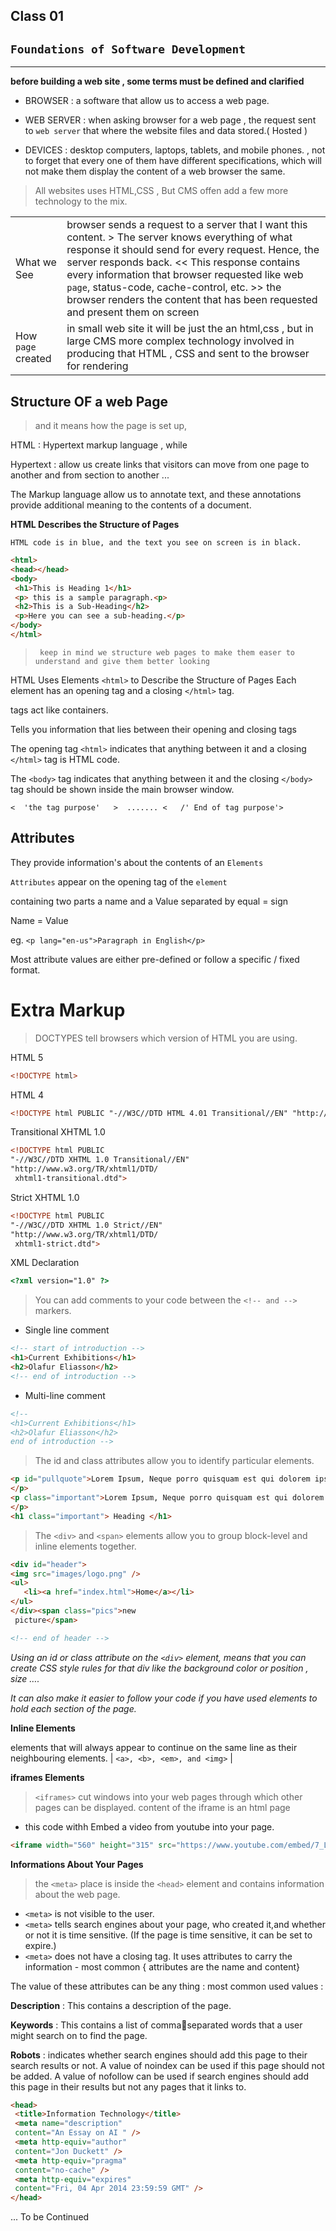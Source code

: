 ## Class 01

## **`Foundations of Software Development`**

---
**before building a web site , some terms must be defined and clarified**

- BROWSER : a software that allow us to access a web page.

- WEB SERVER : when asking browser for a web page , the request sent to `web server` that where the website files and data stored.( Hosted )

- DEVICES : desktop computers,
laptops, tablets, and mobile
phones. , not to forget that every one of them have different specifications, which will not make them display the content of a web browser the same. 


>  All websites uses HTML,CSS , But CMS offen add a few more technology to the mix.




|  |   | 
| ---            | :--        |   
|     What we See    |browser  sends a request to a server that I want this content.  > The server knows everything of what response it should send for every request. Hence, the server responds back. << This response contains every information that browser requested like web `page`, status-code, cache-control, etc. >>  the browser renders the content that has been requested and present them on screen|  
|     How `page`  created | in small web site it will be just the an html,css , but in large CMS more complex technology involved in producing that HTML , CSS and sent to the browser for rendering 


## **Structure OF a web Page**

> and it means how the page is set up, 

HTML : Hypertext markup language , while 

Hypertext : allow us create links that visitors can move from one page to another and from section to another ... 

The Markup language allow us to annotate text, and these annotations provide additional meaning to the contents of a document.


**HTML Describes
the Structure
of Pages**

`HTML code is in blue, and the text you see on screen
is in black.`

```html
<html>
<head></head>
<body>
 <h1>This is Heading 1</h1>
 <p> this is a sample paragraph.<p>
 <h2>This is a Sub-Heading</h2>
 <p>Here you can see a sub-heading.</p>
</body>
</html>
```


> ` keep in mind we structure web pages to make them easer to understand and give them better looking`

HTML Uses Elements `<html>` to Describe the Structure of Pages
Each element has an opening tag and a closing `</html>` tag.

tags act like containers.

Tells you information that lies between their opening and closing tags

The opening tag  `<html>` indicates that anything between it and a closing `</html>` tag is HTML code.

The  `<body>` tag indicates that anything between it and the closing `</body>` tag should be shown inside the main browser window.

 `<  'the tag purpose'   >  ....... <   /' End of tag purpose'> `

**Attributes**
---
They  provide  information's about the contents of an `Elements`

`Attributes` appear on the opening tag of the `element`

containing two parts   a name and a Value  separated by equal = sign 

Name  = Value

eg.  `<p lang="en-us">Paragraph in English</p>`

Most attribute values are either pre-defined or follow a specific / fixed  format.

# **Extra Markup**
> DOCTYPES tell browsers which version of HTML you
are using.

HTML 5 
```html
<!DOCTYPE html>
```

HTML 4
```html
<!DOCTYPE html PUBLIC "-//W3C//DTD HTML 4.01 Transitional//EN" "http://www.w3.org/TR/html4/loose.dtd">
```

Transitional XHTML 1.0
```html
<!DOCTYPE html PUBLIC
"-//W3C//DTD XHTML 1.0 Transitional//EN"
"http://www.w3.org/TR/xhtml1/DTD/
 xhtml1-transitional.dtd">
```

Strict XHTML 1.0
```html
<!DOCTYPE html PUBLIC
"-//W3C//DTD XHTML 1.0 Strict//EN"
"http://www.w3.org/TR/xhtml1/DTD/
 xhtml1-strict.dtd">
```

XML Declaration
```html
<?xml version="1.0" ?>
```

> You can add comments to your code between the `<!-- and -->` markers.

- Single line comment
```html
<!-- start of introduction -->
<h1>Current Exhibitions</h1>
<h2>Olafur Eliasson</h2>
<!-- end of introduction -->
```

- Multi-line comment
```html
<!-- 
<h1>Current Exhibitions</h1>
<h2>Olafur Eliasson</h2>
end of introduction -->
```
> The id and class attributes allow you to identify particular elements.

```html
<p id="pullquote">Lorem Ipsum, Neque porro quisquam est qui dolorem ipsum quia dolor sit amet, consectetur, adipisci velit.
</p>
<p class="important">Lorem Ipsum, Neque porro quisquam est qui dolorem ipsum quia dolor sit amet, consectetur, adipisci velit.
</p>
<h1 class="important"> Heading </h1>
```
> The `<div>` and `<span>` elements allow you to group
block-level and inline elements together.

```html
<div id="header">
<img src="images/logo.png" />
<ul>
   <li><a href="index.html">Home</a></li>
</ul>
</div><span class="pics">new
 picture</span>

<!-- end of header -->
```
<em> Using an id or class attribute on the `<div>` element, 
means that you can create CSS style rules for that div like the background color or position , size …. 

It can also make it easier to follow your code if you have used elements to hold each section of the page.</em>

**Inline Elements** 

elements that will always appear to continue on the same line as their neighbouring elements. |
`<a>, <b>, <em>, and <img>` | 

 **iframes Elements** 

> `<iframes>` cut windows into your web pages through
which other pages can be displayed.
content of the iframe is an html page
- this code withh Embed a video from youtube into your page.  
```html
<iframe width="560" height="315" src="https://www.youtube.com/embed/7_LPdttKXPc" title="YouTube video player" frameborder="0" allow="accelerometer; autoplay; clipboard-write; encrypted-media; gyroscope; picture-in-picture" allowfullscreen></iframe>
```
**Informations About
Your Pages** 

> the `<meta>` place is inside the `<head>` element and contains information about the web page.
- `<meta>` is not visible to the user.
- `<meta>`  tells search engines about your page, who created it,and whether or not it is time sensitive. (If the page is time sensitive, it can be set to expire.)
- `<meta>` does not have a closing tag.
It uses attributes to carry the information - most common { attributes are the name and content}

The value of these attributes can be any thing : most common used values : 

**Description**  : This contains a description of the page.


**Keywords** : This contains a list of commaseparated words that a user might search on to find the page. 


**Robots**  : indicates whether search engines should add this page to their search results or not. A value of noindex can be used if this page should not be added. A value of nofollow can be used if search engines should add this page in their results but not any pages that it links to.


```html
<head>
 <title>Information Technology</title>
 <meta name="description"
 content="An Essay on AI " />
 <meta http-equiv="author"
 content="Jon Duckett" />
 <meta http-equiv="pragma"
 content="no-cache" />
 <meta http-equiv="expires"
 content="Fri, 04 Apr 2014 23:59:59 GMT" />
</head>
```

... To be Continued 